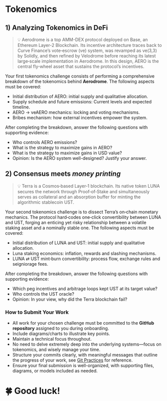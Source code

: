 # Tokenomics

## 1) Analyzing Tokenomics in DeFi

> 💡 Aerodrome is a top AMM-DEX protocol deployed on Base, an Ethereum Layer-2 Blockchain. Its incentive architecture traces back to Curve Finance’s vote‑escrow (ve) system, was revamped as ve(3,3) by Solidly, and then refined by Velodrome before reaching its latest large‑scale implementation in Aerodrome. In this design, AERO is the central fly‑wheel asset that sustains the protocol’s incentives.

Your first tokenomics challenge consists of performing a comprehensive breakdown of the tokenomics behind **Aerodrome**. The following aspects must be covered:

- Initial distribution of AERO: initial supply and qualitative allocation.
- Supply schedule and future emissions: Current levels and expected timeline. 
- AERO → veAERO mechanics: locking and voting mechanisms.
- Bribes mechanism: how external incentives empower the system.

After completing the breakdown, answer the following questions with supporting evidence:

- Who controls AERO emissions?
- What is the strategy to maximize gains in AERO?
- What is the strategy to maximize gains in USD value?
- Opinion: Is the AERO system well-designed? Justify your answer.

## 2) Consensus meets *money printing*

> 💡 Terra is a Cosmos‑based Layer‑1 blockchain. Its native token LUNA secures the network through Proof‑of‑Stake and simultaneously serves as collateral and an absorption buffer for minting the algorithmic stablecoin UST.

Your second tokenomics challenge is to dissect Terra’s on‑chain monetary mechanics. The protocol hard‑codes one‑click convertibility between LUNA and UST, forging an enticing yet risky relationship between a volatile staking asset and a nominally stable one. The following aspects must be covered:

- Initial distribution of LUNA and UST: initial supply and qualitative allocation.
- Luna staking economics: inflation, rewards and slashing mechanisms. 
- LUNA ⇄ UST mint‑burn convertibility: process flow, exchange rules and seigniorage fees.

After completing the breakdown, answer the following questions with supporting evidence:

- Which peg incentives and arbitrage loops kept UST at its target value?
- Who controls the UST oracle?
- Opinion: In your view, why did the Terra blockchain fail?

### **How to Submit Your Work**

- All work for your chosen challenge must be committed to the **GitHub repository** assigned to you during onboarding.
- Include diagrams/charts to illustrate key points.
- Maintain a technical focus throughout.
- No need to delve extremely deep into the underlying systems—focus on tokenomics, and wisely manage your time.
- Structure your commits clearly, with meaningful messages that outline the progress of your work, see [Git Practices](/docs/processes/github/git-practices.md) for reference.
- Ensure your final submission is well-organized, with supporting files, diagrams, or models included as needed.

# 🍀 Good luck!
